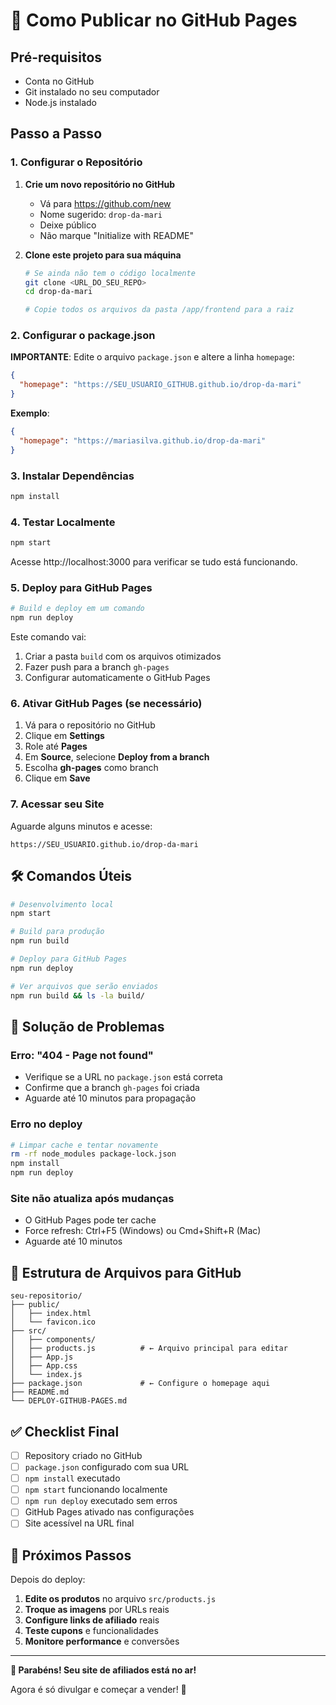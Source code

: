 # 🚀 Como Publicar no GitHub Pages

## Pré-requisitos

- Conta no GitHub
- Git instalado no seu computador
- Node.js instalado

## Passo a Passo

### 1. Configurar o Repositório

1. **Crie um novo repositório no GitHub**
   - Vá para https://github.com/new
   - Nome sugerido: `drop-da-mari`
   - Deixe público
   - Não marque "Initialize with README"

2. **Clone este projeto para sua máquina**
   ```bash
   # Se ainda não tem o código localmente
   git clone <URL_DO_SEU_REPO>
   cd drop-da-mari
   
   # Copie todos os arquivos da pasta /app/frontend para a raiz
   ```

### 2. Configurar o package.json

**IMPORTANTE**: Edite o arquivo `package.json` e altere a linha `homepage`:

```json
{
  "homepage": "https://SEU_USUARIO_GITHUB.github.io/drop-da-mari"
}
```

**Exemplo**:
```json
{
  "homepage": "https://mariasilva.github.io/drop-da-mari"
}
```

### 3. Instalar Dependências

```bash
npm install
```

### 4. Testar Localmente

```bash
npm start
```

Acesse http://localhost:3000 para verificar se tudo está funcionando.

### 5. Deploy para GitHub Pages

```bash
# Build e deploy em um comando
npm run deploy
```

Este comando vai:
1. Criar a pasta `build` com os arquivos otimizados
2. Fazer push para a branch `gh-pages`
3. Configurar automaticamente o GitHub Pages

### 6. Ativar GitHub Pages (se necessário)

1. Vá para o repositório no GitHub
2. Clique em **Settings**
3. Role até **Pages**
4. Em **Source**, selecione **Deploy from a branch**
5. Escolha **gh-pages** como branch
6. Clique em **Save**

### 7. Acessar seu Site

Aguarde alguns minutos e acesse:
```
https://SEU_USUARIO.github.io/drop-da-mari
```

## 🛠️ Comandos Úteis

```bash
# Desenvolvimento local
npm start

# Build para produção
npm run build

# Deploy para GitHub Pages
npm run deploy

# Ver arquivos que serão enviados
npm run build && ls -la build/
```

## 🔧 Solução de Problemas

### Erro: "404 - Page not found"
- Verifique se a URL no `package.json` está correta
- Confirme que a branch `gh-pages` foi criada
- Aguarde até 10 minutos para propagação

### Erro no deploy
```bash
# Limpar cache e tentar novamente
rm -rf node_modules package-lock.json
npm install
npm run deploy
```

### Site não atualiza após mudanças
- O GitHub Pages pode ter cache
- Force refresh: Ctrl+F5 (Windows) ou Cmd+Shift+R (Mac)
- Aguarde até 10 minutos

## 📝 Estrutura de Arquivos para GitHub

```
seu-repositorio/
├── public/
│   ├── index.html
│   └── favicon.ico
├── src/
│   ├── components/
│   ├── products.js          # ← Arquivo principal para editar
│   ├── App.js
│   ├── App.css
│   └── index.js
├── package.json             # ← Configure o homepage aqui
├── README.md
└── DEPLOY-GITHUB-PAGES.md
```

## ✅ Checklist Final

- [ ] Repository criado no GitHub
- [ ] `package.json` configurado com sua URL
- [ ] `npm install` executado
- [ ] `npm start` funcionando localmente
- [ ] `npm run deploy` executado sem erros
- [ ] GitHub Pages ativado nas configurações
- [ ] Site acessível na URL final

## 🎯 Próximos Passos

Depois do deploy:

1. **Edite os produtos** no arquivo `src/products.js`
2. **Troque as imagens** por URLs reais
3. **Configure links de afiliado** reais
4. **Teste cupons** e funcionalidades
5. **Monitore performance** e conversões

---

**🎉 Parabéns! Seu site de afiliados está no ar!**

Agora é só divulgar e começar a vender! 🚀
